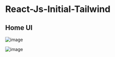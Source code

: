 # React-Js-Initial-Tailwind
 
## Home UI
![image](https://github.com/user-attachments/assets/a0c1ff47-cde6-491e-be42-9deaee07984d)

![image](https://github.com/user-attachments/assets/c6408c89-b412-43a0-b032-5afc50131dcb)

